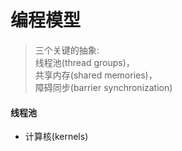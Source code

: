 # 编程模型
> 三个关键的抽象:  
> 线程池(thread groups)，  
> 共享内存(shared memories)，  
> 障碍同步(barrier synchronization)

#### 线程池

- 计算核(kernels)
